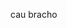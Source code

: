 cau bracho
<!---
Smejicisesmajlik/Smejicisesmajlik is a ✨ special ✨ repository because its `README.md` (this file) appears on your GitHub profile.
You can click the Preview link to take a look at your changes.
--->
